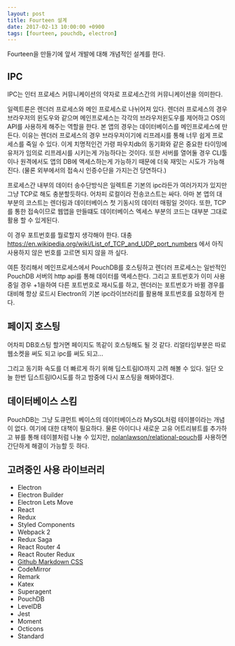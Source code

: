 ```yaml
---
layout: post
title: Fourteen 설계
date: 2017-02-13 10:00:00 +0900
tags: [fourteen, pouchdb, electron]
---
```


Fourteen을 만들기에 앞서 개발에 대해 개념적인 설계를 한다.

## IPC

IPC는 인터 프로세스 커뮤니케이션의 약자로 프로세스간의 커뮤니케이션을 의미한다.

일렉트론은 렌더러 프로세스와 메인 프로세스로 나뉘어져 있다. 렌더러 프로세스의 경우 브라우저의 윈도우와 같으며 메인프로세스는 각각의 브라우저윈도우를 제어하고 OS의 API를 사용하게 해주는 역할을 한다. 본 앱의 경우는 데이터베이스를 메인프로세스에 만든다. 이유는 렌더러 프로세스의 경우 브라우저이기에 리프레시를 통해 너무 쉽게 프로세스를 죽일 수 있다. 이게 치명적인건 가령 파우치db의 동기화와 같은 중요한 타이밍에 유저가 임의로 리프레시를 시키는게 가능하다는 것이다. 또한 서버를 열어둘 경우 CLI툴이나 원격에서도 앱의 DB에 액세스하는게 가능하기 때문에 더욱 재밋는 시도가 가능해진다. (물론 외부에서의 접속시 인증수단을 가지는건 당연하다.)

프로세스간 내부의 데이터 송수단방식은 일렉트론 기본의 ipc라든가 여러가지가 있지만 그냥 TCP로 해도 충분할듯하다. 어차피 로컬이라 전송코스트는 싸다. 아마 본 앱의 대부분의 코스트는 렌더링과 데이터베이스 첫 기동시의 데이터 매핑일 것이다. 또한, TCP를 통한 접속이므로 웹앱을 만들떄도 데이터베이스 엑세스 부분의 코드는 대부분 그대로 활용 할 수 있게된다.

이 경우 포트번호를 뭘로할지 생각해야 한다. 대충 https://en.wikipedia.org/wiki/List_of_TCP_and_UDP_port_numbers 에서 아직 사용하지 않은 번호를 고르면 되지 않을 까 싶다.

여튼 정리해서 메인프로세스에서 PouchDB를 호스팅하고 렌더러 프로세스는 일반적인 PouchDB 서버의 http api를 통해 데이터를 액세스한다. 그리고 포트번호가 이미 사용중일 경우 +1을하여 다른 포트번호로 재시도를 하고, 렌더러는 포트번호가 바뀔 경우를 대비해 항상 로드시 Electron의 기본 ipc라이브러리를 활용해 포트번호를 요청하게 한다.

## 페이지 호스팅

어차피 DB호스팅 할거면 페이지도 똑같이 호스팅해도 될 것 같다. 리얼타임부분은 따로 웹소켓을 써도 되고 ipc를 써도 되고...

그리고 동기화 속도를 더 빠르게 하기 위해 딥스트림IO까지 고려 해볼 수 있다.
일단 오늘 한번 딥스트림IO시도를 하고 밤중에 다시 포스팅을 해봐야겠다.

## 데이터베이스 스킴

PouchDB는 그냥 도큐먼트 베이스의 데이터베이스라 MySQL처럼 테이블이라는 개념이 없다. 여기에 대한 대책이 필요하다. 물론 아이디나 새로운 고유 어트리뷰트를 추가하고 뷰를 통해 테이블처럼 나눌 수 있지만,  [nolanlawson/relational-pouch](https://github.com/nolanlawson/relational-pouch#many-to-many-relationships)를 사용하면 간단하게 해결이 가능할 듯 하다.

## 고려중인 사용 라이브러리

- Electron
- Electron Builder
- Electron Lets Move
- React
- Redux
- Styled Components
- Webpack 2
- Redux Saga
- React Router 4
- React Router Redux
- [Github Markdown CSS](https://github.com/sindresorhus/github-markdown-css)
- CodeMirror
- Remark
- Katex
- Superagent
- PouchDB
- LevelDB
- Jest
- Moment
- Octicons
- Standard
